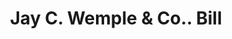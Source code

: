 ---
doi: 10.7916/D87D469C
date_other: '1870'
date_other_textual: 1870-1879
form: printed ephemera
genre:
- Invoices
name:
- Jay C. Wemple & Co.
object_in_context_url: https://biggert.cul.columbia.edu/items/view/ave_biggert_01031
subject_hierarchical_geographic:
- New York, New York, United States
subject_name:
- Jay C. Wemple & Co.
title: Jay C. Wemple & Co.. Bill
sort_title: Jay C. Wemple & Co.. Bill
call_number: ave_biggert_01031
coordinates:
- 40.71277777777778,-74.00583333333333
pid: ave_biggert_01031
identifiers: ave_biggert_01031
thumbnail: https://derivativo-3.library.columbia.edu/iiif/2/ldpd:344496/full/!256,256/0/native.jpg
permalink: "/biggert/ave_biggert_01031/"
layout: iiif-image-page
---